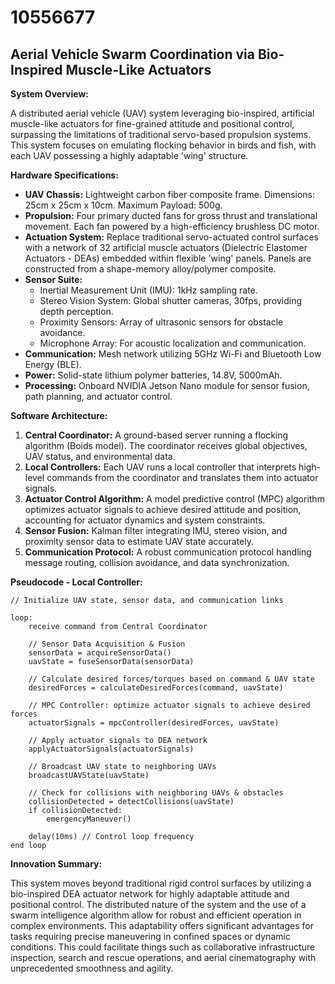 # 10556677

## Aerial Vehicle Swarm Coordination via Bio-Inspired Muscle-Like Actuators

**System Overview:**

A distributed aerial vehicle (UAV) system leveraging bio-inspired, artificial muscle-like actuators for fine-grained attitude and positional control, surpassing the limitations of traditional servo-based propulsion systems. This system focuses on emulating flocking behavior in birds and fish, with each UAV possessing a highly adaptable 'wing' structure.

**Hardware Specifications:**

*   **UAV Chassis:** Lightweight carbon fiber composite frame. Dimensions: 25cm x 25cm x 10cm. Maximum Payload: 500g.
*   **Propulsion:** Four primary ducted fans for gross thrust and translational movement. Each fan powered by a high-efficiency brushless DC motor.
*   **Actuation System:** Replace traditional servo-actuated control surfaces with a network of 32 artificial muscle actuators (Dielectric Elastomer Actuators - DEAs) embedded within flexible 'wing' panels. Panels are constructed from a shape-memory alloy/polymer composite.
*   **Sensor Suite:**
    *   Inertial Measurement Unit (IMU): 1kHz sampling rate.
    *   Stereo Vision System: Global shutter cameras, 30fps, providing depth perception.
    *   Proximity Sensors: Array of ultrasonic sensors for obstacle avoidance.
    *   Microphone Array: For acoustic localization and communication.
*   **Communication:** Mesh network utilizing 5GHz Wi-Fi and Bluetooth Low Energy (BLE).
*   **Power:** Solid-state lithium polymer batteries, 14.8V, 5000mAh.
*   **Processing:** Onboard NVIDIA Jetson Nano module for sensor fusion, path planning, and actuator control.

**Software Architecture:**

1.  **Central Coordinator:** A ground-based server running a flocking algorithm (Boids model). The coordinator receives global objectives, UAV status, and environmental data.
2.  **Local Controllers:** Each UAV runs a local controller that interprets high-level commands from the coordinator and translates them into actuator signals.
3.  **Actuator Control Algorithm:** A model predictive control (MPC) algorithm optimizes actuator signals to achieve desired attitude and position, accounting for actuator dynamics and system constraints.
4.  **Sensor Fusion:** Kalman filter integrating IMU, stereo vision, and proximity sensor data to estimate UAV state accurately.
5.  **Communication Protocol:** A robust communication protocol handling message routing, collision avoidance, and data synchronization.

**Pseudocode - Local Controller:**

```
// Initialize UAV state, sensor data, and communication links

loop:
    receive command from Central Coordinator

    // Sensor Data Acquisition & Fusion
    sensorData = acquireSensorData()
    uavState = fuseSensorData(sensorData)

    // Calculate desired forces/torques based on command & UAV state
    desiredForces = calculateDesiredForces(command, uavState)

    // MPC Controller: optimize actuator signals to achieve desired forces
    actuatorSignals = mpcController(desiredForces, uavState)

    // Apply actuator signals to DEA network
    applyActuatorSignals(actuatorSignals)

    // Broadcast UAV state to neighboring UAVs
    broadcastUAVState(uavState)

    // Check for collisions with neighboring UAVs & obstacles
    collisionDetected = detectCollisions(uavState)
    if collisionDetected:
        emergencyManeuver()

    delay(10ms) // Control loop frequency
end loop
```

**Innovation Summary:**

This system moves beyond traditional rigid control surfaces by utilizing a bio-inspired DEA actuator network for highly adaptable attitude and positional control. The distributed nature of the system and the use of a swarm intelligence algorithm allow for robust and efficient operation in complex environments.  This adaptability offers significant advantages for tasks requiring precise maneuvering in confined spaces or dynamic conditions. This could facilitate things such as collaborative infrastructure inspection, search and rescue operations, and aerial cinematography with unprecedented smoothness and agility.